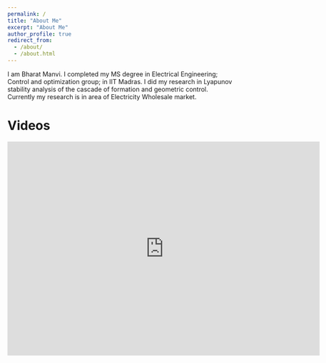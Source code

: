 ```yaml
---
permalink: /
title: "About Me"
excerpt: "About Me"
author_profile: true
redirect_from: 
  - /about/
  - /about.html
---
```


I am Bharat Manvi. I completed my MS degree in Electrical Engineering; Control and optimization group; in IIT Madras.
I did my research in Lyapunov stability analysis of the cascade of formation and geometric control. Currently my research is in area of Electricity Wholesale market.  

<!-- I am fascinated by the possibilities of learning and control in many of the applications. -->

Videos
===

<div class="embed-container">
  <iframe
      src="https://www.youtube.com/embed/wMIaKA5AQtA"
      width="700"
      height="480"
      frameborder="0"
      allowfullscreen="true">
  </iframe>
</div>

<!-- <iframe width="500" height="400" src="http://www.youtube.com/embed/wMIaKA5AQtA" frameborder="0" allow="autoplay; encrypted-media" allowfullscreen>></iframe> -->

